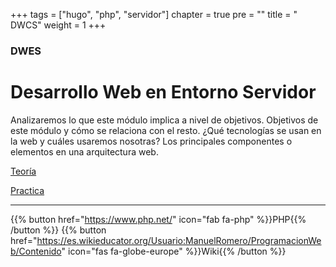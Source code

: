 +++
tags = ["hugo", "php", "servidor"]
chapter = true
pre = "<i class='fas fa-server'></i>" 
title = " DWCS"
weight = 1
+++

### DWES

# Desarrollo Web en Entorno Servidor


Analizaremos lo que este módulo implica a nivel de objetivos. Objetivos de este módulo y cómo se relaciona con el resto.
¿Qué tecnologías se usan en la web y cuáles usaremos nosotras?
Los principales componentes o elementos en una arquitectura web. 


[Teoría](teoria/)

[Practica](practica/)

---
{{% button href="https://www.php.net/" icon="fab fa-php" %}}PHP{{% /button %}}
{{% button href="https://es.wikieducator.org/Usuario:ManuelRomero/ProgramacionWeb/Contenido" icon="fas fa-globe-europe" %}}Wiki{{% /button %}}
